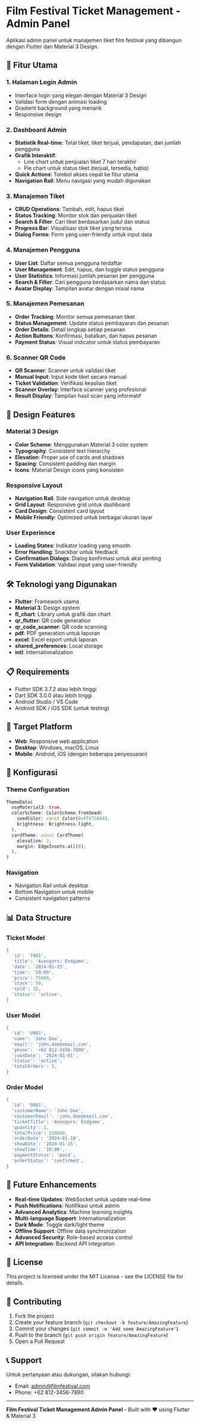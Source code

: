 # Film Festival Ticket Management - Admin Panel

Aplikasi admin panel untuk manajemen tiket film festival yang dibangun dengan Flutter dan Material 3 Design.

## 🎯 Fitur Utama

### 1. **Halaman Login Admin**
- Interface login yang elegan dengan Material 3 Design
- Validasi form dengan animasi loading
- Gradient background yang menarik
- Responsive design

### 2. **Dashboard Admin**
- **Statistik Real-time**: Total tiket, tiket terjual, pendapatan, dan jumlah pengguna
- **Grafik Interaktif**: 
  - Line chart untuk penjualan tiket 7 hari terakhir
  - Pie chart untuk status tiket (terjual, tersedia, habis)
- **Quick Actions**: Tombol akses cepat ke fitur utama
- **Navigation Rail**: Menu navigasi yang mudah digunakan

### 3. **Manajemen Tiket**
- **CRUD Operations**: Tambah, edit, hapus tiket
- **Status Tracking**: Monitor stok dan penjualan tiket
- **Search & Filter**: Cari tiket berdasarkan judul dan status
- **Progress Bar**: Visualisasi stok tiket yang tersisa
- **Dialog Forms**: Form yang user-friendly untuk input data

### 4. **Manajemen Pengguna**
- **User List**: Daftar semua pengguna terdaftar
- **User Management**: Edit, hapus, dan toggle status pengguna
- **User Statistics**: Informasi jumlah pesanan per pengguna
- **Search & Filter**: Cari pengguna berdasarkan nama dan status
- **Avatar Display**: Tampilan avatar dengan inisial nama

### 5. **Manajemen Pemesanan**
- **Order Tracking**: Monitor semua pemesanan tiket
- **Status Management**: Update status pembayaran dan pesanan
- **Order Details**: Detail lengkap setiap pesanan
- **Action Buttons**: Konfirmasi, batalkan, dan hapus pesanan
- **Payment Status**: Visual indicator untuk status pembayaran

### 6. **Scanner QR Code**
- **QR Scanner**: Scanner untuk validasi tiket
- **Manual Input**: Input kode tiket secara manual
- **Ticket Validation**: Verifikasi keaslian tiket
- **Scanner Overlay**: Interface scanner yang profesional
- **Result Display**: Tampilan hasil scan yang informatif


## 🎨 Design Features

### Material 3 Design
- **Color Scheme**: Menggunakan Material 3 color system
- **Typography**: Consistent text hierarchy
- **Elevation**: Proper use of cards and shadows
- **Spacing**: Consistent padding dan margin
- **Icons**: Material Design icons yang konsisten

### Responsive Layout
- **Navigation Rail**: Side navigation untuk desktop
- **Grid Layout**: Responsive grid untuk dashboard
- **Card Design**: Consistent card layout
- **Mobile Friendly**: Optimized untuk berbagai ukuran layar

### User Experience
- **Loading States**: Indikator loading yang smooth
- **Error Handling**: Snackbar untuk feedback
- **Confirmation Dialogs**: Dialog konfirmasi untuk aksi penting
- **Form Validation**: Validasi input yang user-friendly

## 🛠️ Teknologi yang Digunakan

- **Flutter**: Framework utama
- **Material 3**: Design system
- **fl_chart**: Library untuk grafik dan chart
- **qr_flutter**: QR code generation
- **qr_code_scanner**: QR code scanning
- **pdf**: PDF generation untuk laporan
- **excel**: Excel export untuk laporan
- **shared_preferences**: Local storage
- **intl**: Internationalization

## 📋 Requirements

- Flutter SDK 3.7.2 atau lebih tinggi
- Dart SDK 3.0.0 atau lebih tinggi
- Android Studio / VS Code
- Android SDK / iOS SDK (untuk testing)

## 🎯 Target Platform

- **Web**: Responsive web application
- **Desktop**: Windows, macOS, Linux
- **Mobile**: Android, iOS (dengan beberapa penyesuaian)

## 🔧 Konfigurasi

### Theme Configuration
```dart
ThemeData(
  useMaterial3: true,
  colorScheme: ColorScheme.fromSeed(
    seedColor: const Color(0xFF6750A4),
    brightness: Brightness.light,
  ),
  cardTheme: const CardTheme(
    elevation: 2,
    margin: EdgeInsets.all(8),
  ),
)
```

### Navigation
- Navigation Rail untuk desktop
- Bottom Navigation untuk mobile
- Consistent navigation patterns

## 📊 Data Structure

### Ticket Model
```dart
{
  'id': 'T001',
  'title': 'Avengers: Endgame',
  'date': '2024-01-15',
  'time': '19:00',
  'price': 75000,
  'stock': 50,
  'sold': 35,
  'status': 'active',
}
```

### User Model
```dart
{
  'id': 'U001',
  'name': 'John Doe',
  'email': 'john.doe@email.com',
  'phone': '+62 812-3456-7890',
  'joinDate': '2024-01-01',
  'status': 'active',
  'totalOrders': 5,
}
```

### Order Model
```dart
{
  'id': 'O001',
  'customerName': 'John Doe',
  'customerEmail': 'john.doe@email.com',
  'ticketTitle': 'Avengers: Endgame',
  'quantity': 2,
  'totalPrice': 150000,
  'orderDate': '2024-01-10',
  'showDate': '2024-01-15',
  'showTime': '19:00',
  'paymentStatus': 'paid',
  'orderStatus': 'confirmed',
}
```

## 🔮 Future Enhancements

- **Real-time Updates**: WebSocket untuk update real-time
- **Push Notifications**: Notifikasi untuk admin
- **Advanced Analytics**: Machine learning insights
- **Multi-language Support**: Internationalization
- **Dark Mode**: Toggle dark/light theme
- **Offline Support**: Offline data synchronization
- **Advanced Security**: Role-based access control
- **API Integration**: Backend API integration

## 📝 License

This project is licensed under the MIT License - see the LICENSE file for details.

## 👥 Contributing

1. Fork the project
2. Create your feature branch (`git checkout -b feature/AmazingFeature`)
3. Commit your changes (`git commit -m 'Add some AmazingFeature'`)
4. Push to the branch (`git push origin feature/AmazingFeature`)
5. Open a Pull Request

## 📞 Support

Untuk pertanyaan atau dukungan, silakan hubungi:
- Email: admin@filmfestival.com
- Phone: +62 812-3456-7890

---

**Film Festival Ticket Management Admin Panel** - Built with ❤️ using Flutter & Material 3
